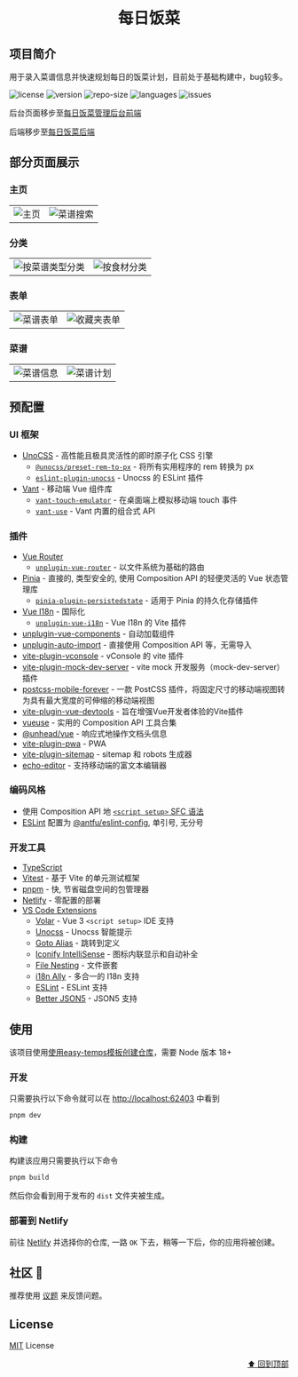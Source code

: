 <div id="top" align="center">
<h1 align="center">每日饭菜</h1>
</div>

## 项目简介

用于录入菜谱信息并快速规划每日的饭菜计划，目前处于基础构建中，bug较多。

<p>
<img src="https://img.shields.io/github/license/insectmk/daily-meals-h5" alt="license" />
<img src="https://img.shields.io/github/package-json/v/insectmk/daily-meals-h5" alt="version" />
<img src="https://img.shields.io/github/repo-size/insectmk/daily-meals-h5" alt="repo-size" />
<img src="https://img.shields.io/github/languages/top/insectmk/daily-meals-h5" alt="languages" />
<img src="https://img.shields.io/github/issues-closed/insectmk/daily-meals-h5" alt="issues" />
</p>

后台页面移步至[每日饭菜管理后台前端](https://github.com/insectmk/daily-meals-ui)

后端移步至[每日饭菜后端](https://github.com/insectmk/daily-meals)

## 部分页面展示

### 主页

<table>
<tr>
<td>
<img src="./README.assets/image-20250527093952424.png" alt="主页"  />
</td>
<td>
<img src="./README.assets/image-20250527095409068.png" alt="菜谱搜索" />
</td>
</tr>
</table>

### 分类

<table>
<tr>
<td>
<img src="./README.assets/image-20250527094046527.png" alt="按菜谱类型分类"  />
</td>
<td>
<img src="./README.assets/image-20250527094100943.png" alt="按食材分类" />
</td>
</tr>
</table>

### 表单

<table>
<tr>
<td>
<img src="./README.assets/image-20250527100106891.png" alt="菜谱表单"  />
</td>
<td>
<img src="./README.assets/image-20250527100224366.png" alt="收藏夹表单" />
</td>
</tr>
</table>

### 菜谱

<table>
<tr>
<td>
<img src="./README.assets/image-20250527100540115.png" alt="菜谱信息"  />
</td>
<td>
<img src="./README.assets/image-20250527100559183.png" alt="菜谱计划" />
</td>
</tr>
</table>

## 预配置

### UI 框架

- [UnoCSS](https://github.com/antfu/unocss) - 高性能且极具灵活性的即时原子化 CSS 引擎
  - [`@unocss/preset-rem-to-px`](https://github.com/unocss/unocss/tree/main/packages/preset-rem-to-px) - 将所有实用程序的 rem 转换为 px
  - [`eslint-plugin-unocss`](https://github.com/devunt/eslint-plugin-unocss) - Unocss 的 ESLint 插件
- [Vant](https://github.com/youzan/vant) - 移动端 Vue 组件库
  - [`vant-touch-emulator`](https://github.com/youzan/vant/tree/main/packages/vant-touch-emulator) - 在桌面端上模拟移动端 touch 事件
  - [`vant-use`](https://github.com/youzan/vant/tree/main/packages/vant-use) - Vant 内置的组合式 API

### 插件

- [Vue Router](https://github.com/vuejs/router)
  - [`unplugin-vue-router`](https://github.com/posva/unplugin-vue-router) - 以文件系统为基础的路由
- [Pinia](https://pinia.vuejs.org) - 直接的, 类型安全的, 使用 Composition API 的轻便灵活的 Vue 状态管理库
  - [`pinia-plugin-persistedstate`](https://github.com/prazdevs/pinia-plugin-persistedstate) -  适用于 Pinia 的持久化存储插件
- [Vue I18n](https://github.com/intlify/vue-i18n-next) - 国际化
  - [`unplugin-vue-i18n`](https://github.com/intlify/bundle-tools/tree/main/packages/unplugin-vue-i18n) - Vue I18n 的 Vite 插件
- [unplugin-vue-components](https://github.com/antfu/unplugin-vue-components) - 自动加载组件
- [unplugin-auto-import](https://github.com/antfu/unplugin-auto-import) - 直接使用 Composition API 等，无需导入
- [vite-plugin-vconsole](https://github.com/vadxq/vite-plugin-vconsole) - vConsole 的 vite 插件
- [vite-plugin-mock-dev-server](https://github.com/pengzhanbo/vite-plugin-mock-dev-server) - vite mock 开发服务（mock-dev-server）插件
- [postcss-mobile-forever](https://github.com/wswmsword/postcss-mobile-forever) - 一款 PostCSS 插件，将固定尺寸的移动端视图转为具有最大宽度的可伸缩的移动端视图
- [vite-plugin-vue-devtools](https://github.com/vuejs/devtools-next) - 旨在增强Vue开发者体验的Vite插件
- [vueuse](https://github.com/antfu/vueuse) - 实用的 Composition API 工具合集
- [@unhead/vue](https://github.com/unjs/unhead) - 响应式地操作文档头信息
- [vite-plugin-pwa](https://github.com/antfu/vite-plugin-pwa) - PWA
- [vite-plugin-sitemap](https://github.com/jbaubree/vite-plugin-sitemap) - sitemap 和 robots 生成器
- [echo-editor](https://github.com/Seedsa/echo-editor) - 支持移动端的富文本编辑器

### 编码风格

- 使用 Composition API 地 [`<script setup>` SFC 语法](https://github.com/vuejs/rfcs/pull/227)
- [ESLint](https://eslint.org/) 配置为 [@antfu/eslint-config](https://github.com/antfu/eslint-config), 单引号, 无分号

### 开发工具

- [TypeScript](https://www.typescriptlang.org/)
- [Vitest](https://github.com/vitest-dev/vitest) - 基于 Vite 的单元测试框架
- [pnpm](https://pnpm.js.org/) - 快, 节省磁盘空间的包管理器
- [Netlify](https://www.netlify.com/) - 零配置的部署
- [VS Code Extensions](./.vscode/extensions.json)
  - [Volar](https://marketplace.visualstudio.com/items?itemName=Vue.volar) - Vue 3 `<script setup>` IDE 支持
  - [Unocss](https://marketplace.visualstudio.com/items?itemName=antfu.unocss) - Unocss 智能提示
  - [Goto Alias](https://marketplace.visualstudio.com/items?itemName=antfu.goto-alias) - 跳转到定义
  - [Iconify IntelliSense](https://marketplace.visualstudio.com/items?itemName=antfu.iconify) - 图标内联显示和自动补全
  - [File Nesting](https://marketplace.visualstudio.com/items?itemName=antfu.file-nesting) - 文件嵌套
  - [i18n Ally](https://marketplace.visualstudio.com/items?itemName=lokalise.i18n-ally) - 多合一的 I18n 支持
  - [ESLint](https://marketplace.visualstudio.com/items?itemName=dbaeumer.vscode-eslint) - ESLint 支持
  - [Better JSON5](https://marketplace.visualstudio.com/items?itemName=blueglassblock.better-json5) - JSON5 支持

## 使用

该项目使用[使用easy-temps模板创建仓库](https://github.com/easy-temps/vue3-vant-mobile/generate)，需要 Node 版本 18+

### 开发

只需要执行以下命令就可以在 <http://localhost:62403> 中看到

```bash
pnpm dev
```

### 构建

构建该应用只需要执行以下命令

```bash
pnpm build
```

然后你会看到用于发布的 `dist` 文件夹被生成。

### 部署到 Netlify

前往 [Netlify](https://app.netlify.com/start) 并选择你的仓库, 一路 `OK` 下去，稍等一下后，你的应用将被创建。

## 社区 👏

推荐使用 [议题](https://github.com/insectmk/daily-meals-h5/issues) 来反馈问题。

## License

[MIT](./LICENSE) License

<p align="right">
  <a href="#top">⬆️ 回到顶部</a>
</p>
